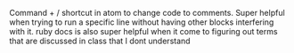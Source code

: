 Command + / shortcut in atom to change code to comments. Super helpful when trying to run a specific line
without having other blocks interfering with it.
ruby docs is also super helpful when it come to figuring out terms that are discussed in class that I dont understand
